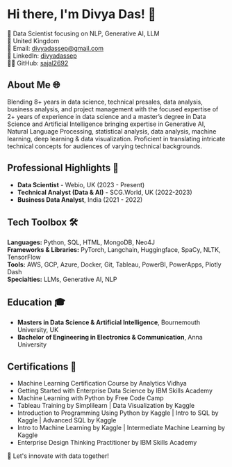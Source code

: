 # Hi there, I'm Divya Das! 👋

🚀 Data Scientist focusing on NLP, Generative AI, LLM  
📍 United Kingdom  
📧 Email: divyadassep@gmail.com  
🔗 LinkedIn: [divyadassep](https://www.linkedin.com/in/divyadassep/)  
👨‍💻 GitHub: [sajal2692](https://github.com/DivyaDasSep)  

## About Me 🌐

Blending 8+ years in data science, technical presales, data analysis, business analysis, and project management with the focused expertise of 2+ years of experience in data science and a master’s degree in Data Science and Artificial Intelligence bringing expertise in Generative AI, Natural Language Processing, statistical analysis, data analysis, machine learning, deep learning & data visualization. Proficient in translating intricate technical concepts for audiences of varying technical backgrounds.

## Professional Highlights 🌟

- **Data Scientist** - Webio, UK (2023 - Present)
- **Technical Analyst (Data & AI)** - SCG.World, UK (2022-2023)
- **Business Data Analyst**, India (2021 - 2022)

## Tech Toolbox 🛠️

**Languages:** Python, SQL, HTML, MongoDB, Neo4J  
**Frameworks & Libraries:** PyTorch, Langchain, Huggingface, SpaCy, NLTK, TensorFlow  
**Tools:** AWS, GCP, Azure, Docker, Git, Tableau, PowerBI, PowerApps, Plotly Dash  
**Specialties:** LLMs, Generative AI, NLP

## Education 🎓

- **Masters in Data Science & Artificial Intelligence**, Bournemouth University, UK
- **Bachelor of Engineering in Electronics & Communication**, Anna University

## Certifications 📜

- Machine Learning Certification Course by Analytics Vidhya
- Getting Started with Enterprise Data Science by IBM Skills Academy
- Machine Learning with Python by Free Code Camp
- Tableau Training by Simplilearn | Data Visualization by Kaggle
- Introduction to Programming Using Python by Kaggle | Intro to SQL by Kaggle | Advanced SQL by Kaggle
- Intro to Machine Learning by Kaggle | Intermediate Machine Learning by Kaggle
- Enterprise Design Thinking Practitioner by IBM Skills Academy

🌟 Let's innovate with data together!
